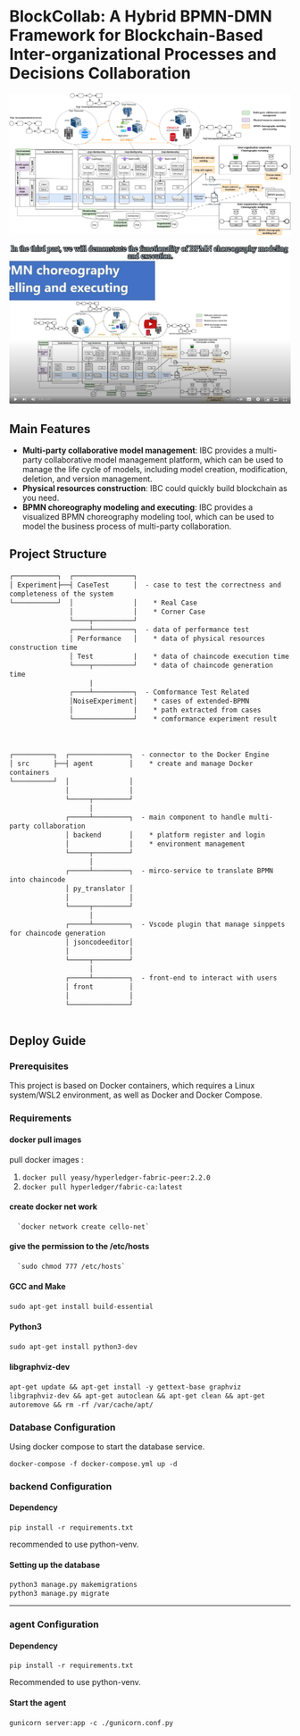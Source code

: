

# BlockCollab: A Hybrid BPMN-DMN Framework for Blockchain-Based Inter-organizational Processes and Decisions Collaboration

![Framework](./Readme_img/IBC.svg)

[![video](./Readme_img/player.png)](https://www.youtube.com/watch?v=NukOZ39KPiE)

## Main Features

- **Multi-party collaborative model management**: IBC provides a multi-party collaborative model management platform, which can be used to manage the life cycle of models, including model creation, modification, deletion, and version management.
- **Physical resources construction**: IBC could quickly build blockchain as you need.
- **BPMN choreography modeling and executing**: IBC provides a visualized BPMN choreography modeling tool, which can be used to model the business process of multi-party collaboration.


## Project Structure 


```
┌───────────┐  ┌───────────────┐
│ Experiment├──┤ CaseTest      │  - case to test the correctness and completeness of the system
└───────────┘  │               │    * Real Case
               │               │    * Corner Case
               └────┬──────────┘
               ┌────┴──────────┐  - data of performance test
               │ Performance   │    * data of physical resources construction time
               │ Test          |    * data of chaincode execution time
               └────┬──────────┘    * data of chaincode generation time
                    |
               ┌────┴──────────┐  - Comformance Test Related
               │NoiseExperiment│    * cases of extended-BPMN
               │               |    * path extracted from cases
               └───────────────┘    * comformance experiment result
                    


┌──────────┐  ┌───────────────┐  - connector to the Docker Engine
│ src      ├──┤ agent         │    * create and manage Docker containers
└──────────┘  │               │    
              │               │  
              └─────┬─────────┘    
                    │
              ┌─────┴─────────┐  - main component to handle multi-party collaboration
              │ backend       │    * platform register and login
              │               |    * environment management
              └─────┬─────────┘    
                    │
              ┌─────┴─────────┐  - mirco-service to translate BPMN into chaincode
              │ py_translator │    
              │               │        
              └─────┬─────────┘
                    │
              ┌─────┴─────────┐  - Vscode plugin that manage sinppets for chaincode generation 
              │ jsoncodeeditor│  
              │               │        
              └─────┬─────────┘
                    │   
              ┌─────┴─────────┐  - front-end to interact with users
              │ front         │
              │               │        
              └───────────────┘  
              
```

## Deploy Guide

### Prerequisites

This project is based on Docker containers, which requires a Linux system/WSL2 environment, as well as Docker and Docker Compose.

### Requirements
#### docker pull images
  pull docker images : 
  1. `docker pull yeasy/hyperledger-fabric-peer:2.2.0` 
  2. `docker pull hyperledger/fabric-ca:latest`
  
#### create docker net work
      `docker network create cello-net`

#### give the permission to the /etc/hosts
      `sudo chmod 777 /etc/hosts`
      
#### GCC and Make

 `sudo apt-get install build-essential`

#### Python3

`sudo apt-get install python3-dev`

#### libgraphviz-dev

``` shell
apt-get update && apt-get install -y gettext-base graphviz libgraphviz-dev && apt-get autoclean && apt-get clean && apt-get autoremove && rm -rf /var/cache/apt/
```

### Database Configuration

Using docker compose to start the database service.

``` shell
docker-compose -f docker-compose.yml up -d
```

### backend Configuration

#### Dependency

``` shell
pip install -r requirements.txt
```

recommended to use python-venv.

#### Setting up the database

``` shell
python3 manage.py makemigrations
python3 manage.py migrate
```

------

### agent Configuration

#### Dependency

``` shell
pip install -r requirements.txt
```

Recommended to use python-venv.

#### Start the agent

``` shell
gunicorn server:app -c ./gunicorn.conf.py
```



